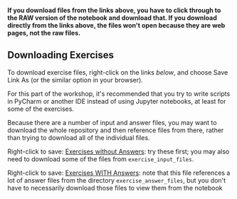 **If you download files from the links above, you have to click through to the RAW version of the notebook and download that.  If you download directly from the links above, the files won't open because they are web pages, not the raw files.**

## Downloading Exercises

To download exercise files, right-click on the links *below*, and choose Save Link As (or the similar option in your browser).  

For this part of the workshop, it's recommended that you try to write scripts in PyCharm or another IDE instead of using Jupyter notebooks, at least for some of the exercises.

Because there are a number of input and answer files, you may want to download the whole repository and then reference files from there, rather than trying to download all of the individual files.

Right-click to save: [Exercises without Answers](https://raw.githubusercontent.com/nuitrcs/pythonworkshops/master/intropython/Part_4/Part_4_exercises.ipynb): try these first; you may also need to download some of the files from `exercise_input_files`.   

Right-click to save: [Exercises WITH Answers](https://raw.githubusercontent.com/nuitrcs/pythonworkshops/master/intropython/Part_4/Part_4_exercises_with_answers.ipynb): note that this file references a lot of answer files from the directory `exercise_answer_files`, but you don't have to necessarily download those files to view them from the notebook